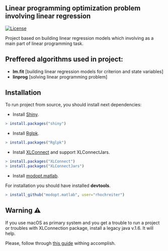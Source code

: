 ## Linear programming optimization problem involving linear regression

[![License](http://img.shields.io/:license-mit-blue.svg)](LICENSE)

Project based on building linear regression models which involving as a main part of linear programming task.

## Preffered algorithms used in project:

- **lm.fit** [building linear regression models for criterion and state variables]
- **linprog** [solving linear programming problem]

## Installation 

To run project from source, you should install next dependencies:

- Install [Shiny](https://shiny.rstudio.com/tutorial/lesson1/).
```R
> install.packages("shiny")
```
- Install [Rglpk](https://cran.r-project.org/web/packages/Rglpk/index.html).
```R
> install.packages("Rglpk")
```
- Install [XLConnect](https://cran.r-project.org/web/packages/XLConnect/index.html) and support XLConnectJars.
```R
> install.packages("XLConnect")
> install.packages("XLConnectJars")
```
- Install [modopt.matlab](https://github.com/rhochreiter/modopt.matlab).

For installation you should have installed **devtools**.
```R
> install_github("modopt.matlab", user="rhochreiter")
```

## Warning ⚠️️

If you use macOS as primary system and you get a trouble to run a project or troubles with XLConnection package, 
install a legacy java v.1.6. It will help.

Please, follow through [this guide](https://www.r-bloggers.com/getting-r-and-java-1-8-to-work-together-on-osx/) withing accomplish.

